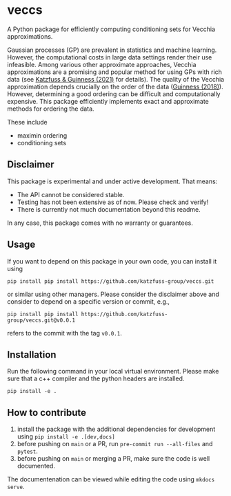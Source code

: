 # veccs

A Python package for efficiently computing conditioning sets for Vecchia
approximations.

Gaussian processes (GP) are prevalent in statistics and machine learning.
However, the computational costs in large data settings render their use
infeasible. Among various other approximate approaches, Vecchia approximations
are a promising and popular method for using GPs with rich data (see [Katzfuss &
Guinness (2021)](https://doi.org/10.1214/19-STS755) for details). The quality of
the Vecchia approximation depends crucially on the order of the data ([Guinness
(2018)](https://doi.org/10.1080/00401706.2018.1437476)). However, determining a
good ordering can be difficult and computationally expensive. This package
efficiently implements exact and approximate methods for ordering the data.

These include

- maximin ordering
- conditioning sets

## Disclaimer

This package is experimental and under active development. That means:

- The API cannot be considered stable.
- Testing has not been extensive as of now. Please check and verify!
- There is currently not much documentation beyond this readme.

In any case, this package comes with no warranty or guarantees.

## Usage

If you want to depend on this package in your own code, you can install it
using
```
pip install pip install https://github.com/katzfuss-group/veccs.git
```
or
similar using other managers. Please consider the disclaimer above and
consider to depend on a specific version or commit, e.g.,
```
pip install pip install https://github.com/katzfuss-group/veccs.git@v0.0.1
```
refers to the commit with the tag `v0.0.1`.


## Installation

Run the following command in your local virtual environment. Please make sure
that a c++ compiler and the python headers are installed.

`pip install -e .`

## How to contribute

1. install the package with the additional dependencies for development using
   `pip install -e .[dev,docs]`
2. before pushing on `main` or a PR, run `pre-commit run --all-files` and
   `pytest`.
3. before pushing on `main` or merging a PR, make sure the code is well
   documented.

The documentenation can be viewed while editing the code using `mkdocs serve`.
